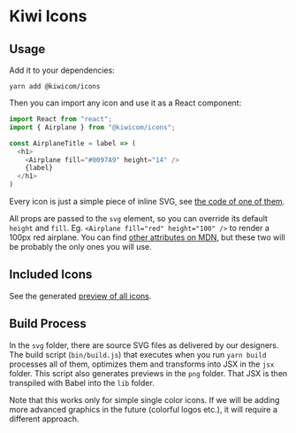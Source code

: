 # Kiwi Icons

## Usage

Add it to your dependencies:

    yarn add @kiwicom/icons

Then you can import any icon and use it as a React component:

```js
import React from "react";
import { Airplane } from "@kiwicom/icons";

const AirplaneTitle = label => (
  <h1>
    <Airplane fill="#0097A9" height="14" />
    {label}
  </h1>
)
```

Every icon is just a simple piece of inline SVG, see [the code of one of them](/icons/jsx/airplane.jsx).

All props are passed to the `svg` element, so you can override its default `height` and `fill`. Eg. `<Airplane fill="red" height="100" />` to render a 100px red airplane. You can find [other attributes on MDN](https://developer.mozilla.org/en-US/docs/Web/SVG/Element/svg), but these two will be probably the only ones you will use.

## Included Icons

See the generated [preview of all icons](/icons/icons.md).

## Build Process

In the `svg` folder, there are source SVG files as delivered by our designers. The build script (`bin/build.js`) that executes when you run `yarn build` processes all of them, optimizes them and transforms into JSX in the `jsx` folder. This script also generates previews in the `png` folder. That JSX is then transpiled with Babel into the `lib` folder.

Note that this works only for simple single color icons. If we will be adding more advanced graphics in the future (colorful logos etc.), it will require a different approach.
